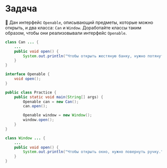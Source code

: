 # Задача

🦉 Дан интерфейс `Openable`, описывающий предметы, которые можно открыть, и два класса: `Can` и `Window`. Доработайте классы
таким образом, чтобы они реализовывали интерфейс `Openable`.


```java
class Can ... {
    ...
    public void open() {
        System.out.println("Чтобы открыть жестяную банку, нужно потянуть кольцо-ключ.");
    }
}

interface Openable {
    void open();
}

public class Practice {     
    public static void main(String[] args) {
        Openable can = new Can();
        can.open();

        Openable window = new Window();
        window.open();
    }
}

class Window ... {
    ...
    public void open() {
        System.out.println("Чтобы открыть окно, нужно повернуть ручку.");
    }
}
```
